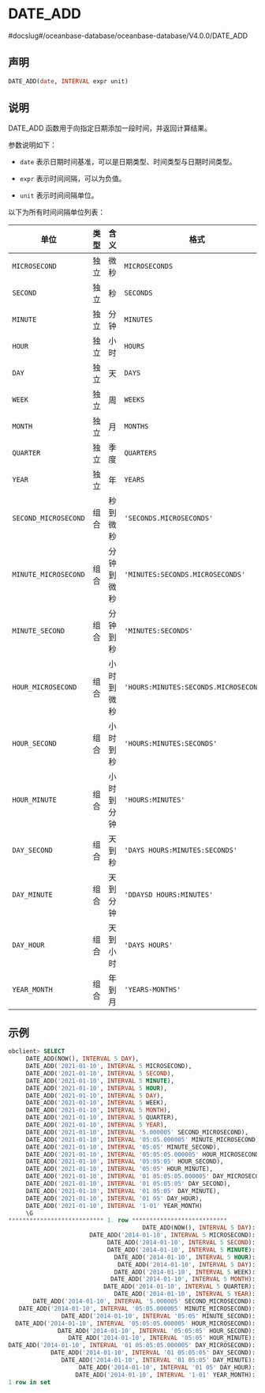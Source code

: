 DATE_ADD 
=============================
#docslug#/oceanbase-database/oceanbase-database/V4.0.0/DATE_ADD


声明 
-----------------------

```sql
DATE_ADD(date, INTERVAL expr unit)
```



说明 
-----------------------

DATE_ADD 函数用于向指定日期添加一段时间，并返回计算结果。

参数说明如下：

* `date` 表示日期时间基准，可以是日期类型、时间类型与日期时间类型。

  

* `expr` 表示时间间隔，可以为负值。

  

* `unit` 表示时间间隔单位。

  




以下为所有时间间隔单位列表：


|          单位          | 类型 |  含义   |                   格式                   |
|----------------------|----|-------|----------------------------------------|
| `MICROSECOND`        | 独立 | 微秒    | `MICROSECONDS`                         |
| `SECOND`             | 独立 | 秒     | `SECONDS`                              |
| `MINUTE`             | 独立 | 分钟    | `MINUTES`                              |
| `HOUR`               | 独立 | 小时    | `HOURS`                                |
| `DAY`                | 独立 | 天     | `DAYS`                                 |
| `WEEK`               | 独立 | 周     | `WEEKS`                                |
| `MONTH`              | 独立 | 月     | `MONTHS`                               |
| `QUARTER`            | 独立 | 季度    | `QUARTERS`                             |
| `YEAR`               | 独立 | 年     | `YEARS`                                |
| `SECOND_MICROSECOND` | 组合 | 秒到微秒  | `'SECONDS.MICROSECONDS'`               |
| `MINUTE_MICROSECOND` | 组合 | 分钟到微秒 | `'MINUTES:SECONDS.MICROSECONDS'`       |
| `MINUTE_SECOND`      | 组合 | 分钟到秒  | `'MINUTES:SECONDS'`                    |
| `HOUR_MICROSECOND`   | 组合 | 小时到微秒 | `'HOURS:MINUTES:SECONDS.MICROSECONDS'` |
| `HOUR_SECOND`        | 组合 | 小时到秒  | `'HOURS:MINUTES:SECONDS'`              |
| `HOUR_MINUTE`        | 组合 | 小时到分钟 | `'HOURS:MINUTES'`                      |
| `DAY_SECOND`         | 组合 | 天到秒   | `'DAYS HOURS:MINUTES:SECONDS'`         |
| `DAY_MINUTE`         | 组合 | 天到分钟  | `'DDAYSD HOURS:MINUTES'`               |
| `DAY_HOUR`           | 组合 | 天到小时  | `'DAYS HOURS'`                         |
| `YEAR_MONTH`         | 组合 | 年到月   | `'YEARS-MONTHS'`                       |



示例 
-----------------------

```sql
obclient> SELECT
     DATE_ADD(NOW(), INTERVAL 5 DAY),
     DATE_ADD('2021-01-10', INTERVAL 5 MICROSECOND),
     DATE_ADD('2021-01-10', INTERVAL 5 SECOND),
     DATE_ADD('2021-01-10', INTERVAL 5 MINUTE),
     DATE_ADD('2021-01-10', INTERVAL 5 HOUR),
     DATE_ADD('2021-01-10', INTERVAL 5 DAY),
     DATE_ADD('2021-01-10', INTERVAL 5 WEEK),
     DATE_ADD('2021-01-10', INTERVAL 5 MONTH),
     DATE_ADD('2021-01-10', INTERVAL 5 QUARTER),
     DATE_ADD('2021-01-10', INTERVAL 5 YEAR),
     DATE_ADD('2021-01-10', INTERVAL '5.000005' SECOND_MICROSECOND),
     DATE_ADD('2021-01-10', INTERVAL '05:05.000005' MINUTE_MICROSECOND),
     DATE_ADD('2021-01-10', INTERVAL '05:05' MINUTE_SECOND),
     DATE_ADD('2021-01-10', INTERVAL '05:05:05.000005' HOUR_MICROSECOND),
     DATE_ADD('2021-01-10', INTERVAL '05:05:05' HOUR_SECOND),
     DATE_ADD('2021-01-10', INTERVAL '05:05' HOUR_MINUTE),
     DATE_ADD('2021-01-10', INTERVAL '01 05:05:05.000005' DAY_MICROSECOND),
     DATE_ADD('2021-01-10', INTERVAL '01 05:05:05' DAY_SECOND),
     DATE_ADD('2021-01-10', INTERVAL '01 05:05' DAY_MINUTE),
     DATE_ADD('2021-01-10', INTERVAL '01 05' DAY_HOUR),
     DATE_ADD('2021-01-10', INTERVAL '1-01' YEAR_MONTH)
     \G
*************************** 1. row ***************************
                                      DATE_ADD(NOW(), INTERVAL 5 DAY): 2021-04-21 16:04:53
                       DATE_ADD('2014-01-10', INTERVAL 5 MICROSECOND): 2021-01-10 00:00:00.000005
                            DATE_ADD('2014-01-10', INTERVAL 5 SECOND): 2021-01-10 00:00:05
                            DATE_ADD('2014-01-10', INTERVAL 5 MINUTE): 2021-01-10 00:05:00
                              DATE_ADD('2014-01-10', INTERVAL 5 HOUR): 2021-01-10 05:00:00
                               DATE_ADD('2014-01-10', INTERVAL 5 DAY): 2021-01-15
                              DATE_ADD('2014-01-10', INTERVAL 5 WEEK): 2021-02-14
                             DATE_ADD('2014-01-10', INTERVAL 5 MONTH): 2021-06-10
                           DATE_ADD('2014-01-10', INTERVAL 5 QUARTER): 2021-04-10
                              DATE_ADD('2014-01-10', INTERVAL 5 YEAR): 2021-01-10
       DATE_ADD('2014-01-10', INTERVAL '5.000005' SECOND_MICROSECOND): 2021-01-10 00:00:05.000005
   DATE_ADD('2014-01-10', INTERVAL '05:05.000005' MINUTE_MICROSECOND): 2021-01-10 00:05:05.000005
               DATE_ADD('2014-01-10', INTERVAL '05:05' MINUTE_SECOND): 2021-01-10 00:05:05
  DATE_ADD('2014-01-10', INTERVAL '05:05:05.000005' HOUR_MICROSECOND): 2021-01-10 05:05:05.000005
              DATE_ADD('2014-01-10', INTERVAL '05:05:05' HOUR_SECOND): 2021-01-10 05:05:05
                 DATE_ADD('2014-01-10', INTERVAL '05:05' HOUR_MINUTE): 2021-01-10 05:05:00
DATE_ADD('2014-01-10', INTERVAL '01 05:05:05.000005' DAY_MICROSECOND): 2021-01-11 05:05:05.000005
            DATE_ADD('2014-01-10', INTERVAL '01 05:05:05' DAY_SECOND): 2021-01-11 05:05:05
               DATE_ADD('2014-01-10', INTERVAL '01 05:05' DAY_MINUTE): 2021-01-11 05:05:00
                    DATE_ADD('2014-01-10', INTERVAL '01 05' DAY_HOUR): 2021-01-11 05:00:00
                   DATE_ADD('2014-01-10', INTERVAL '1-01' YEAR_MONTH): 2021-02-10
1 row in set 
```


